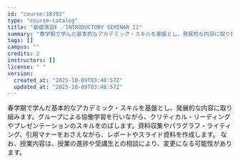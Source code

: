 ```yaml
---
id: "course:18392"
type: "course-catalog"
title: "基礎演習Ⅱ ／INTRODUCTORY SEMINAR II"
summary: "春学期で学んだ基本的なアカデミック・スキルを基盤とし、発展的な内容に取り組みます。グループによる協働学習を行いながら、クリティカル・リーディングやプレゼンテーションのスキルをのばします。資料収集やパラグラフ・ライティング、引用マナーをおさえ…"
tags: []
campus: ""
credits: 2
instructors: []
license: " "
version:
  created_at: "2025-10-09T03:48:57Z"
  updated_at: "2025-10-09T03:48:57Z"
---
```


春学期で学んだ基本的なアカデミック・スキルを基盤とし、発展的な内容に取り組みます。グループによる協働学習を行いながら、クリティカル・リーディングやプレゼンテーションのスキルをのばします。資料収集やパラグラフ・ライティング、引用マナーをおさえながら、レポートやスライド資料を作成します。 なお、授業内容は、授業の進捗や受講生との相談により、変更になる可能性があります。
